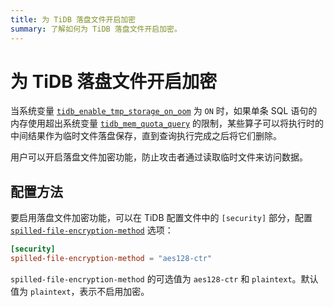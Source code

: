 ```yaml
---
title: 为 TiDB 落盘文件开启加密
summary: 了解如何为 TiDB 落盘文件开启加密。
---
```


# 为 TiDB 落盘文件开启加密

当系统变量 [`tidb_enable_tmp_storage_on_oom`](/system-variables.md#tidb_enable_tmp_storage_on_oom) 为 `ON` 时，如果单条 SQL 语句的内存使用超出系统变量 [`tidb_mem_quota_query`](/system-variables.md#tidb_mem_quota_query) 的限制，某些算子可以将执行时的中间结果作为临时文件落盘保存，直到查询执行完成之后将它们删除。

用户可以开启落盘文件加密功能，防止攻击者通过读取临时文件来访问数据。

## 配置方法

要启用落盘文件加密功能，可以在 TiDB 配置文件中的 `[security]` 部分，配置 [`spilled-file-encryption-method`](/tidb-configuration-file.md#spilled-file-encryption-method) 选项：

```toml
[security]
spilled-file-encryption-method = "aes128-ctr"
```

`spilled-file-encryption-method` 的可选值为 `aes128-ctr` 和 `plaintext`。默认值为 `plaintext`，表示不启用加密。
